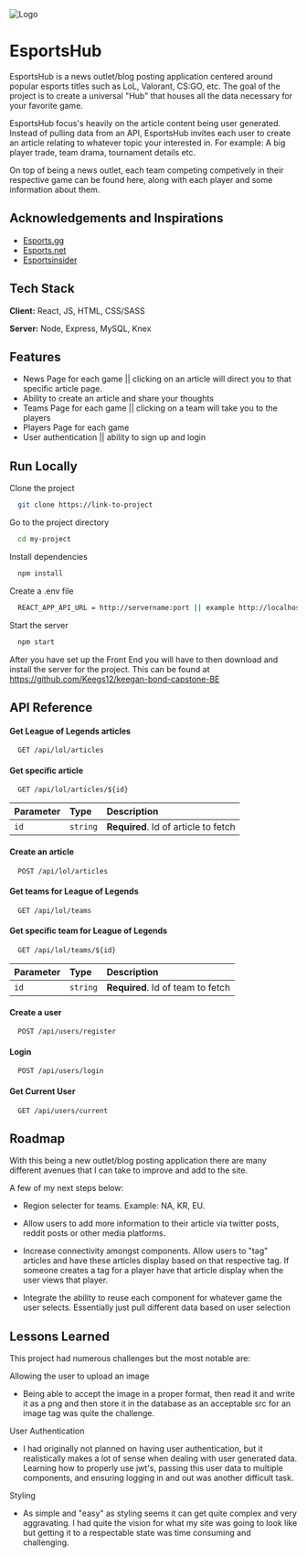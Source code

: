 ![Logo]("./src/assets/logo/logo-no-background.png")

# EsportsHub

EsportsHub is a news outlet/blog posting application centered around popular esports titles such as LoL, Valorant, CS:GO, etc. The goal of the project is to create a universal "Hub" that houses all the data necessary for your favorite game.

EsportsHub focus's heavily on the article content being user generated. Instead of pulling data from an API, EsportsHub invites each user to create an article relating to whatever topic your interested in. For example: A big player trade, team drama, tournament details etc.

On top of being a news outlet, each team competing competively in their respective game can be found here, along with each player and some information about them.

## Acknowledgements and Inspirations

-   [Esports.gg](https://esports.gg/)
-   [Esports.net](https://www.esports.net/)
-   [Esportsinsider](https://esportsinsider.com/)

## Tech Stack

**Client:** React, JS, HTML, CSS/SASS

**Server:** Node, Express, MySQL, Knex

## Features

-   News Page for each game || clicking on an article will direct you to that specific article page.
-   Ability to create an article and share your thoughts
-   Teams Page for each game || clicking on a team will take you to the players
-   Players Page for each game
-   User authentication || ability to sign up and login

## Run Locally

Clone the project

```bash
  git clone https://link-to-project
```

Go to the project directory

```bash
  cd my-project
```

Install dependencies

```bash
  npm install
```

Create a .env file

```bash
  REACT_APP_API_URL = http://servername:port || example http://localhost:8080
```

Start the server

```bash
  npm start
```

After you have set up the Front End you will have to then download and install the server for the project. This can be found at https://github.com/Keegs12/keegan-bond-capstone-BE

## API Reference

#### Get League of Legends articles

```http
  GET /api/lol/articles
```

#### Get specific article

```http
  GET /api/lol/articles/${id}
```

| Parameter | Type     | Description                          |
| :-------- | :------- | :----------------------------------- |
| `id`      | `string` | **Required**. Id of article to fetch |

#### Create an article

```http
  POST /api/lol/articles
```

#### Get teams for League of Legends

```http
  GET /api/lol/teams
```

#### Get specific team for League of Legends

```http
  GET /api/lol/teams/${id}
```

| Parameter | Type     | Description                       |
| :-------- | :------- | :-------------------------------- |
| `id`      | `string` | **Required**. Id of team to fetch |

#### Create a user

```http
  POST /api/users/register
```

#### Login

```http
  POST /api/users/login
```

#### Get Current User

```http
  GET /api/users/current
```

## Roadmap

With this being a new outlet/blog posting application there are many different avenues that I can take to improve and add to the site.

A few of my next steps below:

-   Region selecter for teams. Example: NA, KR, EU.

-   Allow users to add more information to their article via twitter posts, reddit posts or other media platforms.

-   Increase connectivity amongst components. Allow users to "tag" articles and have these articles display based on that respective tag. If someone creates a tag for a player have that article display when the user views that player.

-   Integrate the ability to reuse each component for whatever game the user selects. Essentially just pull different data based on user selection

## Lessons Learned

This project had numerous challenges but the most notable are:

Allowing the user to upload an image

-   Being able to accept the image in a proper format, then read it and write it as a png and then store it in the database as an acceptable src for an image tag was quite the challenge.

User Authentication

-   I had originally not planned on having user authentication, but it realistically makes a lot of sense when dealing with user generated data. Learning how to properly use jwt's, passing this user data to multiple components, and ensuring logging in and out was another difficult task.

Styling

-   As simple and "easy" as styling seems it can get quite complex and very aggravating. I had quite the vision for what my site was going to look like but getting it to a respectable state was time consuming and challenging.
